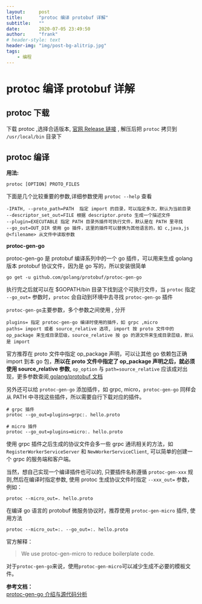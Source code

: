 ```yaml
---
layout:     post
title:      "protoc 编译 protobuf 详解"
subtitle:   ""
date:       2020-07-05 23:49:50
author:     "frank"
# header-style: text
header-img: "img/post-bg-alitrip.jpg"
tags:
    - 编程
---
```


# protoc 编译 protobuf 详解

## protoc 下载

下载 protoc ,选择合适版本, [官网 Release 链接](https://github.com/protocolbuffers/protobuf/releases) , 解压后把 `protoc` 拷贝到 `/usr/local/bin` 目录下

## protoc 编译

**用法:**   
```
protoc [OPTION] PROTO_FILES
```

下面是几个比较重要的参数,详细参数使用 `protoc --help` 查看   

```
-IPATH, --proto_path=PATH  指定 import 的目录，可以指定多次，默认为当前目录
--descriptor_set_out=FILE 根据 descriptor.proto 生成一个描述文件
--plugin=EXECUTABLE 指定 PATH 目录外插件可执行文件，默认是在 PATH 里寻找
--go_out=OUT_DIR 使用 go 插件，这里的插件可以替换为其他语言的，如 c,java,js
@<filename> 从文件中读取参数
```

**protoc-gen-go**

protoc-gen-go 是 protobuf 编译系列中的一个 go 插件，可以用来生成 golang 版本 protobuf 协议文件，因为是 go 写的，所以安装很简单

```
go get -u github.com/golang/protobuf/protoc-gen-go
```

执行完之后就可以在 $GOPATH/bin 目录下找到这个可执行文件，当 `protoc` 指定 `--go_out=` 参数时，`protoc` 会自动到环境中去寻找 `protoc-gen-go` 插件


`protoc-gen-go`主要参数，多个参数之间使用 , 分开
```
plugins= 指定 protoc-gen-go 编译时使用的插件，如 grpc ,micro 
paths= import 或者 source_relative 选项, import 按 proto 文件中的 op_package 来生成目录层级，source_relative 按 go 的源文件来生成目录层级，默认是 import 
```

官方推荐在 proto 文件中指定 op_package 声明，可以让其他 go 依赖包正确 import 到本 go 包，**所以在 proto 文件中指定了 op_package 声明之后，就必须使用 source_relative 参数**, `op_option` 与 `path=source_relative` 应该成对出现，更多参数查阅[ golang/protobuf 文档](https://github.com/golang/protobuf#parameters)

另外还可以给 `protoc-gen-go` 添加插件，如 grpc, micro，`protoc-gen-go` 同样会从 PATH 中寻找这些插件，所以需要自行下载对应的插件。
```
# grpc 插件
protoc --go_out=plugins=grpc:. hello.proto

# micro 插件
protoc --go_out=plugins=micro:. hello.proto
```


使用 grpc 插件之后生成的协议文件会多一些 grpc 通讯相关的方法，如 `RegisterWorkerServiceServer` 和 `NewWorkerServiceClient`, 可以简单的创建一个 grpc 的服务端和客户端。

当然，想自己实现一个编译插件也可以的, 只要插件名称遵循 `protoc-gen-xxx` 规则,然后在编译时指定参数, 使用 protoc 生成协议文件时指定 `--xxx_out=`  参数，例如：

```
protoc --micro_out=. hello.proto
```

在编译 go 语言的 protobuf 微服务协议时，推荐使用 `protoc-gen-micro` 插件, 使用方法

```
protoc --micro_out=:. --go_out=:. hello.proto
```

官方解释：
>We use protoc-gen-micro to reduce boilerplate code.


对于`protoc-gen-go`来说，使用`protoc-gen-micro`可以减少生成不必要的模板文件。



**参考文档：**      
[protoc-gen-go 介绍与源代码分析](https://blog.csdn.net/u013272009/article/details/100018002)